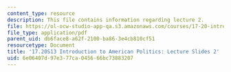 ```yaml
---
content_type: resource
description: This file contains information regarding lecture 2.
file: https://ol-ocw-studio-app-qa.s3.amazonaws.com/courses/17-20-introduction-to-american-politics-spring-2013/6e06407d97e377ca045666bc73883207_MIT17_20S13_Lecture2.pdf
file_type: application/pdf
parent_uid: db6face8-a62f-2100-ba86-3e4cb810cf51
resourcetype: Document
title: '17.20S13 Introduction to American Politics: Lecture Slides 2'
uid: 6e06407d-97e3-77ca-0456-66bc73883207
---
```

